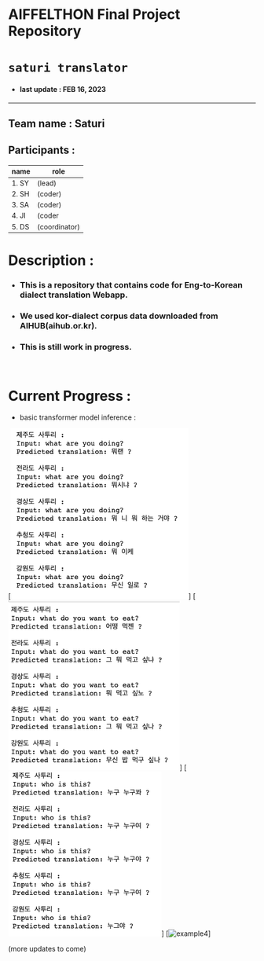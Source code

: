# AIFFELTHON Final Project Repository 
# `saturi translator`
- #### last update : FEB 16, 2023
---
## Team name : Saturi
## Participants :

| name | role |
|------|-----|
|1. SY| (lead)|
|2. SH| (coder)
|3. SA| (coder)|
|4. JI| (coder|
|5. DS| (coordinator)|

# Description :
- ### This is a repository that contains code for Eng-to-Korean dialect translation Webapp.
- ### We used kor-dialect corpus data downloaded from AIHUB(aihub.or.kr). 
- ### This is still work in progress.
</br>

# Current Progress :

- basic transformer model inference :

[![example1](img/t1.png)]
[![example2](img/t2.png)]
[![example3](img/t3.png)]
[![example4](img/t4.pn)]

(more updates to come)

